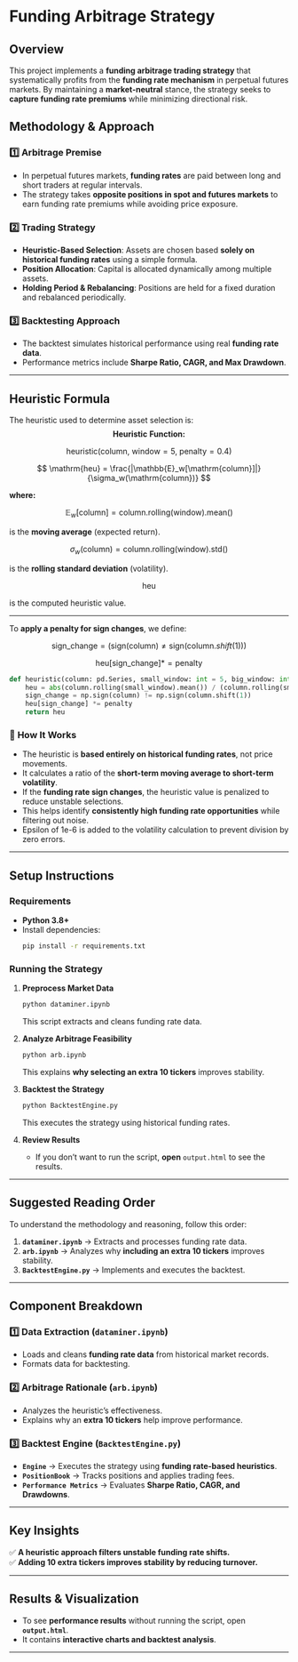 # **Funding Arbitrage Strategy**

## **Overview**
This project implements a **funding arbitrage trading strategy** that systematically profits from the **funding rate mechanism** in perpetual futures markets. By maintaining a **market-neutral** stance, the strategy seeks to **capture funding rate premiums** while minimizing directional risk.

## **Methodology & Approach**
### 1️⃣ **Arbitrage Premise**
- In perpetual futures markets, **funding rates** are paid between long and short traders at regular intervals.
- The strategy takes **opposite positions in spot and futures markets** to earn funding rate premiums while avoiding price exposure.

### 2️⃣ **Trading Strategy**
- **Heuristic-Based Selection**: Assets are chosen based **solely on historical funding rates** using a simple formula.
- **Position Allocation**: Capital is allocated dynamically among multiple assets.
- **Holding Period & Rebalancing**: Positions are held for a fixed duration and rebalanced periodically.

### 3️⃣ **Backtesting Approach**
- The backtest simulates historical performance using real **funding rate data**.
- Performance metrics include **Sharpe Ratio, CAGR, and Max Drawdown**.

---

## **Heuristic Formula**
The heuristic used to determine asset selection is:
$$
\mathbf{Heuristic\ Function:}
$$

$$
\mathrm{heuristic}(\mathrm{column},\ \mathrm{window} = 5,\ \mathrm{penalty} = 0.4)
$$

$$
\mathrm{heu} = \frac{|\mathbb{E}_w[\mathrm{column}]|}{\sigma_w(\mathrm{column})}
$$

**where:**

$$
\mathbb{E}_w[\mathrm{column}] = \mathrm{column.rolling(window).mean()}
$$

is the **moving average** (expected return).

$$
\sigma_w(\mathrm{column}) = \mathrm{column.rolling(window).std()}
$$

is the **rolling standard deviation** (volatility).

$$
\mathrm{heu}
$$

is the computed heuristic value.

---

To **apply a penalty for sign changes**, we define:

$$
\mathrm{sign\_change} = (\mathrm{sign}(\mathrm{column}) \neq \mathrm{sign}(\mathrm{column}.shift(1)))
$$

$$
\mathrm{heu}[\mathrm{sign\_change}] *= \mathrm{penalty}
$$


```python
def heuristic(column: pd.Series, small_window: int = 5, big_window: int = 20, penalty: float = 0.4):
    heu = abs(column.rolling(small_window).mean()) / (column.rolling(small_window).std() + 1e-6)
    sign_change = np.sign(column) != np.sign(column.shift(1))
    heu[sign_change] *= penalty
    return heu
```

### 🔹 **How It Works**
- The heuristic is **based entirely on historical funding rates**, not price movements.
- It calculates a ratio of the **short-term moving average to short-term volatility**.
- If the **funding rate sign changes**, the heuristic value is penalized to reduce unstable selections.
- This helps identify **consistently high funding rate opportunities** while filtering out noise.
- Epsilon of 1e-6 is added to the volatility calculation to prevent division by zero errors.

---

## **Setup Instructions**

### **Requirements**
- **Python 3.8+**
- Install dependencies:
  ```bash
  pip install -r requirements.txt
  ```

### **Running the Strategy**
1. **Preprocess Market Data**
   ```bash
   python dataminer.ipynb
   ```
   This script extracts and cleans funding rate data.

2. **Analyze Arbitrage Feasibility**
   ```bash
   python arb.ipynb
   ```
   This explains **why selecting an extra 10 tickers** improves stability.

3. **Backtest the Strategy**
   ```bash
   python BacktestEngine.py
   ```
   This executes the strategy using historical funding rates.

4. **Review Results**
   - If you don’t want to run the script, **open** `output.html` to see the results.

---

## **Suggested Reading Order**
To understand the methodology and reasoning, follow this order:

1. **`dataminer.ipynb`** → Extracts and processes funding rate data.
2. **`arb.ipynb`** → Analyzes why **including an extra 10 tickers** improves stability.
3. **`BacktestEngine.py`** → Implements and executes the backtest.

---

## **Component Breakdown**

### **1️⃣ Data Extraction (`dataminer.ipynb`)**
- Loads and cleans **funding rate data** from historical market records.
- Formats data for backtesting.

### **2️⃣ Arbitrage Rationale (`arb.ipynb`)**
- Analyzes the heuristic’s effectiveness.
- Explains why an **extra 10 tickers** help improve performance.

### **3️⃣ Backtest Engine (`BacktestEngine.py`)**
- **`Engine`** → Executes the strategy using **funding rate-based heuristics**.
- **`PositionBook`** → Tracks positions and applies trading fees.
- **`Performance Metrics`** → Evaluates **Sharpe Ratio, CAGR, and Drawdowns**.

---

## **Key Insights**
✅ **A heuristic approach filters unstable funding rate shifts.**  
✅ **Adding 10 extra tickers improves stability by reducing turnover.**  

---

## **Results & Visualization**
- To see **performance results** without running the script, open **`output.html`**.
- It contains **interactive charts and backtest analysis**.

---
